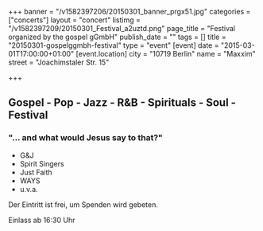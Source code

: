 +++
banner = "/v1582397206/20150301_banner_prgx51.jpg"
categories = ["concerts"]
layout = "concert"
listimg = "/v1582397209/20150301_Festival_a2uztd.png"
page_title = "Festival organized by the gospel gGmbH"
publish_date = ""
tags = []
title = "20150301-gospelggmbh-festival"
type = "event"
[event]
date = "2015-03-01T17:00:00+01:00"
[event.location]
city = "10719 Berlin"
name = "Maxxim"
street = "Joachimstaler Str. 15"

+++
## Gospel - Pop - Jazz - R&B - Spirituals - Soul - Festival

### "... and what would Jesus say to that?"

* G&J
* Spirit Singers
* Just Faith
* WAYS
* u.v.a.

Der Eintritt ist frei, um Spenden wird gebeten.

Einlass ab 16:30 Uhr